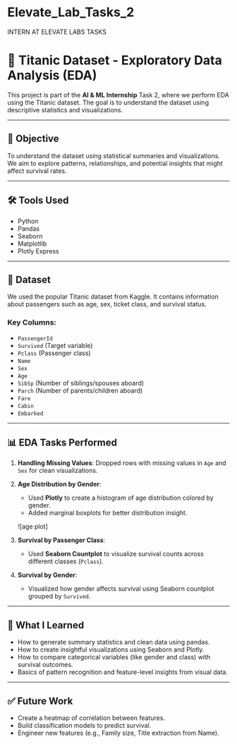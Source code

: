 # Elevate_Lab_Tasks_2
INTERN AT ELEVATE LABS TASKS
# 🚢 Titanic Dataset - Exploratory Data Analysis (EDA)

This project is part of the **AI & ML Internship** Task 2, where we perform EDA using the Titanic dataset. The goal is to understand the dataset using descriptive statistics and visualizations.

---

## 📌 Objective

To understand the dataset using statistical summaries and visualizations. We aim to explore patterns, relationships, and potential insights that might affect survival rates.

---

## 🛠 Tools Used

- Python
- Pandas
- Seaborn
- Matplotlib
- Plotly Express

---

## 📂 Dataset

We used the popular Titanic dataset from Kaggle. It contains information about passengers such as age, sex, ticket class, and survival status.

### Key Columns:
- `PassengerId`
- `Survived` (Target variable)
- `Pclass` (Passenger class)
- `Name`
- `Sex`
- `Age`
- `SibSp` (Number of siblings/spouses aboard)
- `Parch` (Number of parents/children aboard)
- `Fare`
- `Cabin`
- `Embarked`

---

## 📊 EDA Tasks Performed

1. **Handling Missing Values**: Dropped rows with missing values in `Age` and `Sex` for clean visualizations.
2. **Age Distribution by Gender**:
   - Used **Plotly** to create a histogram of age distribution colored by gender.
   - Added marginal boxplots for better distribution insight.

   ![age plot]

3. **Survival by Passenger Class**:
   - Used **Seaborn Countplot** to visualize survival counts across different classes (`Pclass`).

4. **Survival by Gender**:
   - Visualized how gender affects survival using Seaborn countplot grouped by `Survived`.

---

## 📌 What I Learned

- How to generate summary statistics and clean data using pandas.
- How to create insightful visualizations using Seaborn and Plotly.
- How to compare categorical variables (like gender and class) with survival outcomes.
- Basics of pattern recognition and feature-level insights from visual data.

---

## ✅ Future Work

- Create a heatmap of correlation between features.
- Build classification models to predict survival.
- Engineer new features (e.g., Family size, Title extraction from Name).
